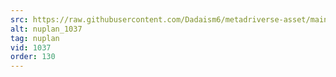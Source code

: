 ```yaml
---
src: https://raw.githubusercontent.com/Dadaism6/metadriverse-asset/main/script-nuplan-output-newcompressed/nuplan_1037.mp4
alt: nuplan_1037
tag: nuplan
vid: 1037
order: 130
---
```

